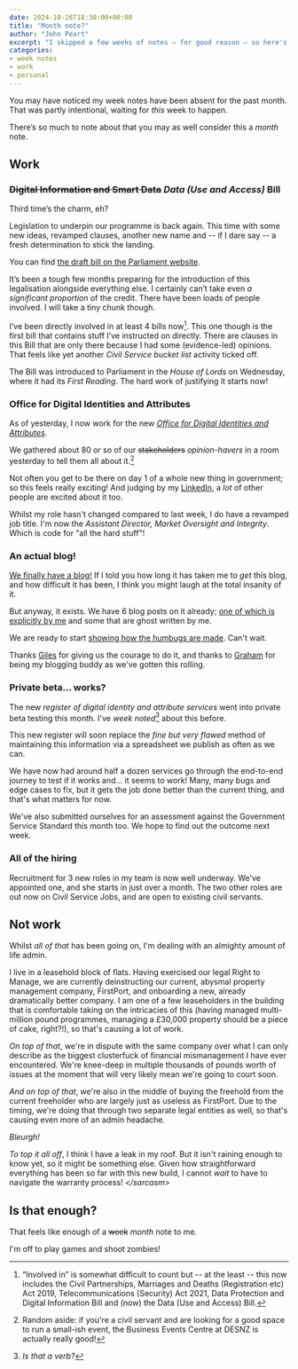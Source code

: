 ```yaml
---
date: 2024-10-26T18:30:00+00:00
title: "Month note?"
author: "John Peart"
excerpt: "I skipped a few weeks of notes – for good reason – so here's a whole month's worth of stuff!"
categories:
- week notes
- work
- personal
---
```


You may have noticed my week notes have been absent for the past month. That was partly intentional, waiting for *this* week to happen. 

There’s so much to note about that you may as well consider this a *month* note.

## Work

### ~~Digital Information and Smart Data~~ *Data (Use and Access)* Bill

Third time’s the charm, eh?

Legislation to underpin our programme is back again. This time with some new ideas, revamped clauses, another new name and -- if I dare say -- a fresh determination to stick the landing.

You can find [the draft bill on the Parliament website](https://bills.parliament.uk/bills/3825).

It’s been a tough few months preparing for the introduction of this legalisation alongside everything else. 
I certainly can’t take even *a significant proportion* of the credit. There have been loads of people involved. I will take a tiny chunk though. 

I’ve been directly involved in at least 4 bills now[^bills]. This one though is the first bill that contains stuff I’ve instructed on directly. There are clauses in this Bill that are only there because I had some (evidence-led) opinions. That feels like yet another *Civil Service bucket list* activity ticked off.

The Bill was introduced to Parliament in the *House of Lords* on Wednesday, where it had its *First Reading*. The hard work of justifying it starts now!

### Office for Digital Identities and Attributes

As of yesterday, I now work for the new [*Office for Digital Identities and Attributes*](www.gov.uk/ofdia).  

We gathered about 80 or so of our ~~stakeholders~~ *opinion-havers* in a room yesterday to tell them all about it.[^BEC] 

[^BEC]: Random aside: if you're a civil servant and are looking for a good space to run a small-ish event, the Business Events Centre at DESNZ is actually really good!

Not often you get to be there on day 1 of a whole new thing in government; so this feels really exciting! And judging by my [LinkedIn](https://www.linkedin.com/posts/jrpeart_today-the-office-for-digital-identities-activity-7255285900778041344-15N3), a *lot* of other people are excited about it too.

Whilst my role hasn't changed compared to last week, I do have a revamped job title. I'm now the *Assistant Director, Market Oversight and Integrity*. Which is code for "all the hard stuff"!

### An actual blog!

[We finally have a blog!](//enablingdigitalidentity.blog.gov.uk) If I told you how long it has taken me to *get* this blog, and how difficult it has been, I think you might laugh at the total insanity of it.

But anyway, it exists. We have 6 blog posts on it already; [one of which is explicitly by me](https://enablingdigitalidentity.blog.gov.uk/2024/10/24/what-we-mean-when-we-say-digital-identity-and-attributes/) and some that are ghost written by me. 

We are ready to start [showing how the humbugs are made](https://agilecommshandbook.com). Can't wait.

Thanks [Giles](https://gilest.org/) for giving us the courage to do it, and thanks to [Graham](https://bsky.app/profile/gkfrancis.bsky.social) for being my blogging buddy as we've gotten this rolling.

### Private beta... works?

The new *register of digital identity and attribute services* went into private beta testing this month. I've *week noted*[^verb] about this before. 

This new register will soon replace the *fine but very flawed* method of maintaining this information via a spreadsheet we publish as often as we can.

We have now had around half a dozen services go through the end-to-end journey to test if it works and... it seems to work! Many, many bugs and edge cases to fix, but it gets the job done better than the current thing, and that's what matters for now.

We've also submitted ourselves for an assessment against the Government Service Standard this month too. We hope to find out the outcome next week.

### All of the hiring

Recruitment for 3 new roles in my team is now well underway. We've appointed one, and she starts in just over a month. The two other roles are out now on Civil Service Jobs, and are open to existing civil servants.



## Not work

Whilst *all of that* has been going on, I'm dealing with an almighty amount of life admin. 

I live in a leasehold block of flats. Having exercised our legal Right to Manage, we are currently deinstructing our current, abysmal property management company, FirstPort, and onboarding a new, already dramatically better company. I am one of a few leaseholders in the building that is comfortable taking on the intricacies of this (having managed multi-million pound programmes, managing a £30,000 property should be a piece of cake, right?!), so that's causing a lot of work.

*On top of that*, we're in dispute with the same company over what I can only describe as the biggest clusterfuck of financial mismanagement I have ever encountered. We're knee-deep in multiple thousands of pounds worth of issues at the moment that will very likely mean we're going to court soon.

*And on top of that*, we're also in the middle of buying the freehold from the current freeholder who are largely just as useless as FirstPort. Due to the timing, we're doing that through two separate legal entities as well, so that's causing even more of an admin headache.

*Bleurgh!*

*To top it all off*, I think I have a leak in my roof. But it isn't raining enough to know yet, so it might be something else. Given how straightforward everything has been so far with this new build, I cannot *wait* to have to navigate the warranty process! *&lt;/sarcasm&gt;*

## Is that enough?

That feels like enough of a ~~week~~ *month* note to me. 

I'm off to play games and shoot zombies!

[^bills]: “Involved in” is somewhat difficult to count but -- at the least -- this now includes the Civil Partnerships, Marriages and Deaths (Registration etc) Act 2019, Telecommunications (Security) Act 2021, Data Protection and Digital Information Bill and (now) the Data (Use and Access) Bill.

[^verb]: *Is that a verb?*